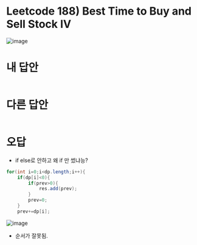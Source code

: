 # Leetcode 188) Best Time to Buy and Sell Stock IV

![image](https://user-images.githubusercontent.com/37058233/127586261-3e3d4e7e-d855-4cd0-b648-cc7629b77ad0.png)

# 내 답안

```java

```

# 다른 답안

```java

```

# 오답

- if else로 안하고 왜 if 만 썼냐능?

```java
for(int i=0;i<dp.length;i++){
    if(dp[i]<0){
        if(prev>0){
            res.add(prev);
        }
        prev=0;
    }
    prev+=dp[i];

```

![image](https://user-images.githubusercontent.com/37058233/127694622-bfbd085b-9196-40ec-aea1-182d817f6a90.png)

- 순서가 잘못됨.